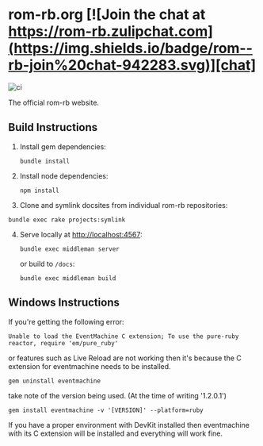 [actions]: https://github.com/rom-rb/rom-rb.org/actions
[chat]: https://rom-rb.zulipchat.com

# rom-rb.org [![Join the chat at https://rom-rb.zulipchat.com](https://img.shields.io/badge/rom--rb-join%20chat-942283.svg)][chat]

![ci](https://github.com/rom-rb/rom-rb.org/workflows/ci/badge.svg)

The official rom-rb website.

## Build Instructions

1. Install gem dependencies:

   ```shell
   bundle install
    ```

2. Install node dependencies:

   ```shell
   npm install
   ```
   

3. Clone and symlink docsites from individual rom-rb repositories:

```
bundle exec rake projects:symlink
```
   
4. Serve locally at [http://localhost:4567](http://localhost:4567):

   ```shell
   bundle exec middleman server
   ```

   or build to `/docs`:

   ```shell
   bundle exec middleman build
   ```

 ## Windows Instructions
 If you're getting the following error:
 
 ```
 Unable to load the EventMachine C extension; To use the pure-ruby reactor, require 'em/pure_ruby'
 ```
 
 or features such as Live Reload are not working then it's because the
 C extension for eventmachine needs to be installed.
 
 ```
 gem uninstall eventmachine
 ```
 
 take note of the version being used. (At the time of writing '1.2.0.1')
 
 ```
 gem install eventmachine -v '[VERSION]' --platform=ruby
 ```
 
 If you have a proper environment with DevKit installed then eventmachine with its
 C extension will be installed and everything will work fine.

